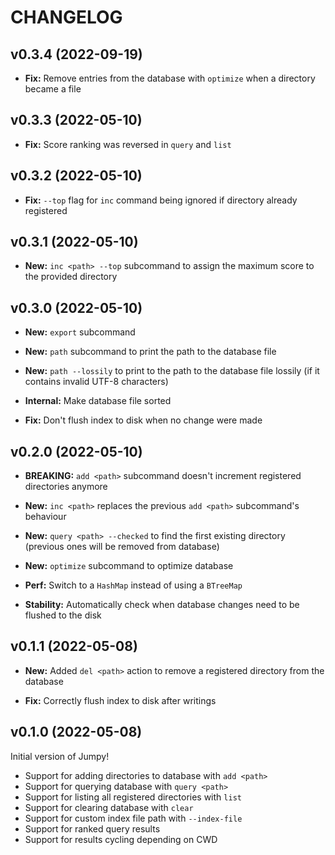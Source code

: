 # CHANGELOG

## v0.3.4 (2022-09-19)

* **Fix:** Remove entries from the database with `optimize` when a directory became a file

## v0.3.3 (2022-05-10)

* **Fix:** Score ranking was reversed in `query` and `list`

## v0.3.2 (2022-05-10)

* **Fix:** `--top` flag for `inc` command being ignored if directory already registered

## v0.3.1 (2022-05-10)

* **New:** `inc <path> --top` subcommand to assign the maximum score to the provided directory

## v0.3.0 (2022-05-10)

* **New:** `export` subcommand
* **New:** `path` subcommand to print the path to the database file
* **New:** `path --lossily` to print to the path to the database file lossily (if it contains invalid UTF-8 characters)

* **Internal:** Make database file sorted

* **Fix:** Don't flush index to disk when no change were made

## v0.2.0 (2022-05-10)

* **BREAKING:** `add <path>` subcommand doesn't increment registered directories anymore

* **New:** `inc <path>` replaces the previous `add <path>` subcommand's behaviour
* **New:** `query <path> --checked` to find the first existing directory (previous ones will be removed from database)
* **New:** `optimize` subcommand to optimize database

* **Perf:** Switch to a `HashMap` instead of using a `BTreeMap`

* **Stability:** Automatically check when database changes need to be flushed to the disk

## v0.1.1 (2022-05-08)

* **New:** Added `del <path>` action to remove a registered directory from the database

* **Fix:** Correctly flush index to disk after writings

## v0.1.0 (2022-05-08)

Initial version of Jumpy!

* Support for adding directories to database with `add <path>`
* Support for querying database with `query <path>`
* Support for listing all registered directories with `list`
* Support for clearing database with `clear`
* Support for custom index file path with `--index-file`
* Support for ranked query results
* Support for results cycling depending on CWD
